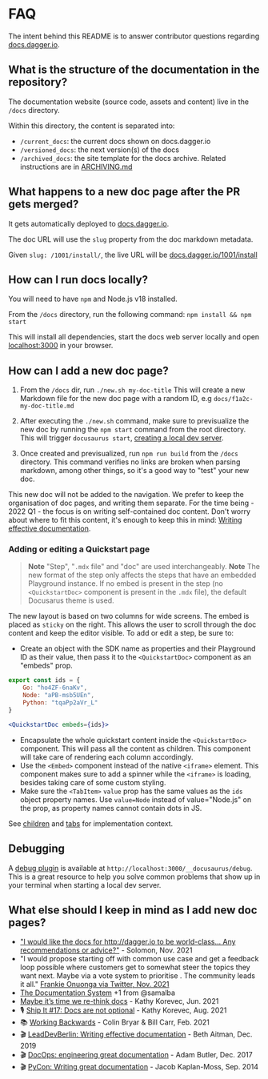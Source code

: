 # FAQ

The intent behind this README is to answer contributor questions regarding [docs.dagger.io](https://docs.dagger.io).

## What is the structure of the documentation in the repository?

The documentation website (source code, assets and content) live in the `/docs` directory.

Within this directory, the content is separated into:
- `/current_docs`: the current docs shown on docs.dagger.io
- `/versioned_docs`: the next version(s) of the docs
- `/archived_docs`: the site template for the docs archive. Related instructions are in [ARCHIVING.md](./ARCHIVING.md)

## What happens to a new doc page after the PR gets merged?

It gets automatically deployed to [docs.dagger.io](https://docs.dagger.io).

The doc URL will use the `slug` property from the doc markdown metadata.

Given `slug: /1001/install/`, the live URL will be [docs.dagger.io/1001/install](https://docs.dagger.io/1001/install)

## How can I run docs locally?

You will need to have `npm` and Node.js v18 installed.

From the `/docs` directory, run the following command: `npm install && npm start`

This will install all dependencies, start the docs web server locally and open [localhost:3000](http://localhost:3000/) in your browser.

## How can I add a new doc page?

1. From the `/docs` dir, run `./new.sh my-doc-title`
   This will create a new Markdown file for the new doc page with a random ID, e.g `docs/f1a2c-my-doc-title.md`

2. After executing the `./new.sh` command, make sure to previsualize the new doc by running the `npm start` command from the root directory. This will trigger `docusaurus start`, [creating a local dev server](https://docusaurus.io/docs/cli#docusaurus-start-sitedir).

3. Once created and previsualized, run `npm run build` from the `/docs` directory. This command verifies no links are broken when parsing markdown, among other things, so it's a good way to "test" your new doc.

This new doc will not be added to the navigation.
We prefer to keep the organisation of doc pages, and writing them separate.
For the time being - 2022 Q1 - the focus is on writing self-contained doc content.
Don't worry about where to fit this content, it's enough to keep this in mind: [Writing effective documentation](https://www.youtube.com/watch?v=R6zeikbTgVc&t=19s).

### Adding or editing a Quickstart page

> **Note**
> "Step", "`.mdx` file" and "doc" are used interchangeably.
> **Note**
>The new format of the step only affects the steps that have an embedded Playground instance. If no embed is present in the step (no `<QuickstartDoc>` component is present in the `.mdx` file), the default Docusarus theme is used.

The new layout is based on two columns for wide screens. The embed is placed as `sticky` on the right. This allows the user to scroll through the doc content and keep the editor visible.
To add or edit a step, be sure to:

- Create an object with the SDK name as properties and their Playground ID as their value, then pass it to the `<QuickstartDoc>` component as an "embeds" prop.

```jsx
export const ids = {
    Go: "ho4ZF-6naKv",
    Node: "aPB-msb5UEn",
    Python: "tqaPp2aVr_L"
}

<QuickstartDoc embeds={ids}>
```

- Encapsulate the whole quickstart content inside the `<QuickstartDoc>` component. This will pass all the content as children. This component will take care of rendering each column accordingly.
- Use the `<Embed>` component instead of the native `<iframe>` element. This component makes sure to add a spinner while the `<iframe>` is loading, besides taking care of some custom styling.
- Make sure the `<TabItem>` `value` prop has the same values as the `ids` object property names. Use `value=Node` instead of value="Node.js" on the prop, as property names cannot contain dots in JS.

See [children](https://beta.reactjs.org/reference/react/Children) and [tabs](https://docusaurus.io/docs/markdown-features/tabs) for implementation context.

## Debugging

A [debug plugin](https://docusaurus.io/docs/api/plugins/@docusaurus/plugin-debug) is available at `http://localhost:3000/__docusaurus/debug`.
This is a great resource to help you solve common problems that show up in your terminal when starting a local dev server.

## What else should I keep in mind as I add new doc pages?

- ["I would like the docs for http://dagger.io to be world-class… Any recommendations or advice?"](https://twitter.com/solomonstre/status/1460676168001077252) - Solomon, Nov. 2021
- "I would propose starting off with common use case and get a feedback loop possible where customers get to somewhat steer the topics they want next. Maybe via a vote system to prioritise . The community leads it all." [Frankie Onuonga via Twitter, Nov. 2021](https://twitter.com/FrankieOnuonga/status/1460677907093897219)
- [The Documentation System](https://documentation.divio.com/) +1 from @samalba
- [Maybe it’s time we re-think docs](https://kathykorevec.medium.com/building-a-better-place-for-docs-197f92765409) - Kathy Korevec, Jun. 2021
- 🎙 [Ship It #17: Docs are not optional](https://changelog.com/shipit/17) - Kathy Korevec, Aug. 2021
- 📚 [Working Backwards](https://www.amazon.co.uk/dp/1529033829) - Colin Bryar & Bill Carr, Feb. 2021
- 🎬 [LeadDevBerlin: Writing effective documentation](https://youtu.be/R6zeikbTgVc?t=19) - Beth Aitman, Dec. 2019
- 🎬 [DocOps: engineering great documentation](https://youtu.be/AnvqMb1VT40) - Adam Butler, Dec. 2017
- 🎬 [PyCon: Writing great documentation](https://www.youtube.com/watch?v=z3fRu9pkuXE) - Jacob Kaplan-Moss, Sep. 2014
